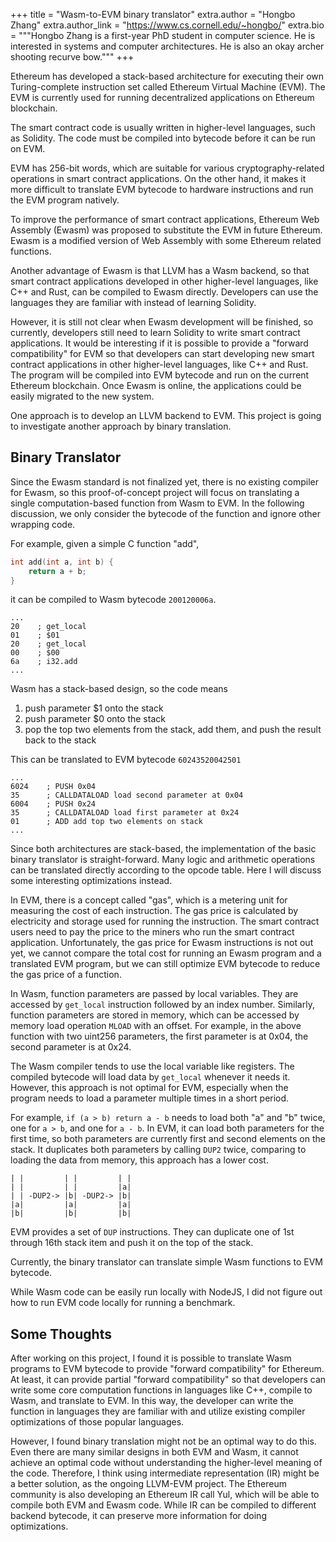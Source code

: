 +++ 
title = "Wasm-to-EVM binary translator" 
extra.author = "Hongbo Zhang" 
extra.author_link = "https://www.cs.cornell.edu/~hongbo/" 
extra.bio = """Hongbo Zhang is a first-year PhD student in computer science. He is interested in systems and computer architectures. He is also an okay archer shooting recurve bow.""" 
+++

Ethereum has developed a stack-based architecture for executing their own Turing-complete instruction set called Ethereum Virtual Machine (EVM). The EVM is currently used for running decentralized applications on Ethereum blockchain. 

The smart contract code is usually written in higher-level languages, such as Solidity. The code must be compiled into bytecode before it can be run on EVM. 

EVM has 256-bit words, which are suitable for various cryptography-related operations in smart contract applications. On the other hand, it makes it more difficult to translate EVM bytecode to hardware instructions and run the EVM program natively. 

To improve the performance of smart contract applications, Ethereum Web Assembly (Ewasm) was proposed to substitute the EVM in future Ethereum. Ewasm is a modified version of Web Assembly with some Ethereum related functions. 

Another advantage of Ewasm is that LLVM has a Wasm backend, so that smart contract applications developed in other higher-level languages, like C++ and Rust, can be compiled to Ewasm directly. Developers can use the languages they are familiar with instead of learning Solidity. 

However, it is still not clear when Ewasm development will be finished, so currently, developers still need to learn Solidity to write smart contract applications. It would be interesting if it is possible to provide a "forward compatibility" for EVM so that developers can start developing new smart contract applications in other higher-level languages, like C++ and Rust. The program will be compiled into EVM bytecode and run on the current Ethereum blockchain. Once Ewasm is online, the applications could be easily migrated to the new system.

One approach is to develop an LLVM backend to EVM. This project is going to investigate another approach by binary translation. 

## Binary Translator 

Since the Ewasm standard is not finalized yet, there is no existing compiler for Ewasm, so this proof-of-concept project will focus on translating a single computation-based function from Wasm to EVM. In the following discussion, we only consider the bytecode of the function and ignore other wrapping code.

For example, given a simple C function "add", 
```C
int add(int a, int b) {
    return a + b;
}
```
it can be compiled to Wasm bytecode `200120006a`.
```
...
20    ; get_local
01    ; $01
20    ; get_local
00    ; $00
6a    ; i32.add
...
```
Wasm has a stack-based design, so the code means

1. push parameter $1 onto the stack
2. push parameter $0 onto the stack
3. pop the top two elements from the stack, add them, and push the result back to the stack

This can be translated to EVM bytecode `60243520042501`

```
...
6024    ; PUSH 0x04
35      ; CALLDATALOAD load second parameter at 0x04
6004    ; PUSH 0x24
35      ; CALLDATALOAD load first parameter at 0x24
01      ; ADD add top two elements on stack
...
```

Since both architectures are stack-based, the implementation of the basic binary translator is straight-forward. Many logic and arithmetic operations can be translated directly according to the opcode table. Here I will discuss some interesting optimizations instead. 

In EVM, there is a concept called "gas", which is a metering unit for measuring the cost of each instruction. The gas price is calculated by electricity and storage used for running the instruction. The smart contract users need to pay the price to the miners who run the smart contract application. 
Unfortunately, the gas price for Ewasm instructions is not out yet, we cannot compare the total cost for running an Ewasm program and a translated EVM program, but we can still optimize EVM bytecode to reduce the gas price of a function.

In Wasm, function parameters are passed by local variables. They are accessed by `get_local` instruction followed by an index number. Similarly, function parameters are stored in memory, which can be accessed by memory load operation `MLOAD` with an offset. For example, in the above function with two uint256 parameters, the first parameter is at 0x04, the second parameter is at 0x24. 

The Wasm compiler tends to use the local variable like registers. The compiled bytecode will load data by `get_local` whenever it needs it. However, this approach is not optimal for EVM, especially when the program needs to load a parameter multiple times in a short period. 

For example, `if (a > b) return a - b` needs to load both "a" and "b" twice, 
one for `a > b`, and one for `a - b`. In EVM, it can load both parameters for the first time, so both parameters are currently first and second elements on the stack. It duplicates both parameters by calling `DUP2` twice, comparing to loading the data from memory, this approach has a lower cost. 
```
| |         | |         | |
| |         | |         |a|
| | -DUP2-> |b| -DUP2-> |b|
|a|         |a|         |a|
|b|         |b|         |b|
```
EVM provides a set of `DUP` instructions. They can duplicate one of 1st through 16th stack item and push it on the top of the stack. 

Currently, the binary translator can translate simple Wasm functions to EVM bytecode. 

While Wasm code can be easily run locally with NodeJS, I did not figure out how to run EVM code locally for running a benchmark.

## Some Thoughts

After working on this project, I found it is possible to translate Wasm programs to EVM bytecode to provide "forward compatibility" for Ethereum. At least, it can provide partial "forward compatibility" so that developers can write some core computation functions in languages like C++, compile to Wasm, and translate to EVM. In this way, the developer can write the function in languages they are familiar with and utilize existing compiler optimizations of those popular languages. 

However, I found binary translation might not be an optimal way to do this. Even there are many similar designs in both EVM and Wasm, it cannot achieve an optimal code without understanding the higher-level meaning of the code. Therefore, I think using intermediate representation (IR) might be a better solution, as the ongoing LLVM-EVM project. The Ethereum community is also developing an Ethereum  IR call Yul, which will be able to compile both EVM and Ewasm code.  While IR can be compiled to different backend bytecode, it can preserve more information for doing optimizations. 

